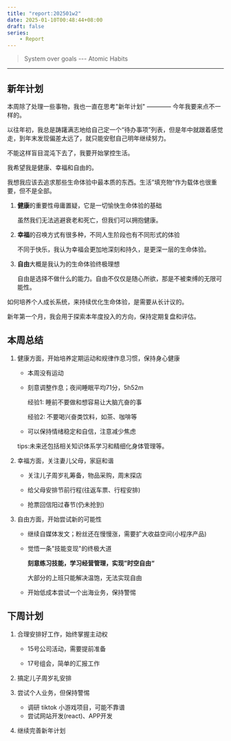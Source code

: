 ```yaml
---
title: "report:202501w2"
date: 2025-01-10T00:48:44+08:00
draft: false
series:
    - Report
---
```


> 
> System over goals --- Atomic Habits

---

## 新年计划

本周除了处理一些事物，我也一直在思考"新年计划" ———— 今年我要来点不一样的。

以往年初，我总是踌躇满志地给自己定一个“待办事项”列表，但是年中就跟着感觉走，到年末发现偏差太远了，就只能安慰自己明年继续努力。

不能这样盲目混沌下去了，我要开始掌控生活。

我希望我是健康、幸福和自由的。

我想我应该去追求那些生命体验中最本质的东西。生活”填充物“作为载体也很重要，但不是全部。

1. **健康**的重要性毋庸置疑，它是一切愉快生命体验的基础

    虽然我们无法逃避衰老和死亡，但我们可以拥抱健康。


2. **幸福**的召唤方式有很多种，不同人生阶段也有不同形式的体验

    不同于快乐，我认为幸福会更加地深刻和持久，是更深一层的生命体验。


3. **自由**大概是我认为的生命体验终极理想

    自由是选择不做什么的能力。自由不仅仅是随心所欲，那是不被束缚的无限可能性。


如何培养个人成长系统，来持续优化生命体验，是需要从长计议的。

新年第一个月，我会用于探索本年度投入的方向，保持定期复盘和评估。


## 本周总结

1. 健康方面，开始培养定期运动和规律作息习惯，保持身心健康

    * 本周没有运动
    
    * 刻意调整作息；夜间睡眠平均71分，5h52m
  
        经验1: 睡前不要做和想容易让大脑亢奋的事

        经验2: 不要喝兴奋类饮料，如茶、咖啡等

    * 可以保持情绪稳定和自信，注意减少焦虑

    tips:未来还包括相关知识体系学习和精细化身体管理等。

1. 幸福方面，关注妻儿父母，家庭和谐

    * 关注儿子周岁礼筹备，物品采购，周末探店

    * 给父母安排节前行程(往返车票、行程安排)

    * 抢票回信阳过春节(仍未抢到)

2. 自由方面，开始尝试新的可能性

    * 继续自媒体发文；粉丝还在慢慢涨，需要扩大收益空间(小程序产品)

    * 觉悟一条"技能变现"的终极大道
  
        **刻意练习技能，学习经营管理，实现”时空自由“**  

        大部分的上班只能解决温饱，无法实现自由

    * 开始低成本尝试一个出海业务，保持警惕

## 下周计划

1. 合理安排好工作，始终掌握主动权

    * 15号公司活动，需要提前准备
  
    * 17号组会，简单的汇报工作

2. 搞定儿子周岁礼安排

3. 尝试个人业务，但保持警惕

    * 调研 tiktok 小游戏项目，可能不靠谱
    * 尝试网站开发(react)、APP开发

4. 继续完善新年计划
